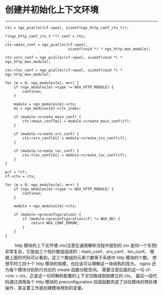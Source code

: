 # 创建并初始化上下文环境
***

    ctx = ngx_pcalloc(cf->pool, sizeof(ngx_http_conf_ctx_t));

    *(ngx_http_conf_ctx_t **) conf = ctx;
    ...
    ctx->main_conf = ngx_pcalloc(cf->pool,
                                 sizeof(void *) * ngx_http_max_module);

    ctx->srv_conf = ngx_pcalloc(cf->pool, sizeof(void *) * ngx_http_max_module);

    ctx->loc_conf = ngx_pcalloc(cf->pool, sizeof(void *) * ngx_http_max_module);

    for (m = 0; ngx_modules[m]; m++) {
        if (ngx_modules[m]->type != NGX_HTTP_MODULE) {
            continue;
        }

        module = ngx_modules[m]->ctx;
        mi = ngx_modules[m]->ctx_index;

        if (module->create_main_conf) {
            ctx->main_conf[mi] = module->create_main_conf(cf);
        }

        if (module->create_srv_conf) {
            ctx->srv_conf[mi] = module->create_srv_conf(cf);
        }

        if (module->create_loc_conf) {
            ctx->loc_conf[mi] = module->create_loc_conf(cf);
        }
    }

    pcf = *cf;
    cf->ctx = ctx;

    for (m = 0; ngx_modules[m]; m++) {
        if (ngx_modules[m]->type != NGX_HTTP_MODULE) {
            continue;
        }

        module = ngx_modules[m]->ctx;

        if (module->preconfiguration) {
            if (module->preconfiguration(cf) != NGX_OK) {
                return NGX_CONF_ERROR;
            }
        }
    }

&emsp;&emsp;
http 模块的上下文环境 ctx(注意在通用解析流程中提到的 ctx 是同一个东西)非常复杂，它是由三个指针数组组成的：main_conf、srv_conf、loc_conf。
根据上面的代码可以看到，这三个数组的元素个数等于系统中 http 模块的个数。
想想平时三四十个 http 模块的规模，也应该可以理解这一块结构的庞大。
nginx 还为每个模块分别执行对应的 create 函数分配空间。
需要注意后面的这一句 cf->ctx = ctx，正是这一句将解析配置的上下文切换成刚刚建立的 ctx。
最后一段代码通过调用各个 http 模块的 preconfiguration 回调函数完成了对应模块的预处理操作，其主要工作是创建模块用到的变量。
